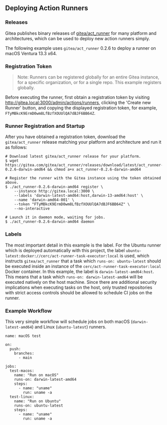 ## Deploying Action Runners

### Releases
Gitea publishes binary releases of [gitea/act_runner](https://gitea.com/gitea/act_runner/releases) for many platform and architectures, which can be used to deploy new action runners simply.

The following example uses `gitea/act_runner` 0.2.6 to deploy a runner on macOS Ventura 13.3 x64.

### Registration Token

> Note: Runners can be registered globally for an entire Gitea instance, for a specific organization, or for a single repo.  This example registers globally.

Before executing the runner, first obtain a registration token by visiting http://gitea.local:3000/admin/actions/runners, clicking the 'Create new Runner' button, and copying the displayed
registration token, for example, `FTyMBkcK9ErmD0wm8LfBzfXOUUlQA7dBJF6BB64Z`.

### Runner Registration and Startup

After you have obtained a registration token, download the `gitea/act_runner` release matching your platform and architecture and run it as follows:

```
# Download latest gitea/act_runner release for your platform.
$ wget https://gitea.com/gitea/act_runner/releases/download/latest/act_runner-0.2.6-darwin-amd64 && chmod a+x act_runner-0.2.6-darwin-amd64

# Register the runner with the Gitea instance using the token obtained above.
$ ./act_runner-0.2.6-darwin-amd64 register \
    --instance http://gitea.local:3000 \
    --labels 'darwin-latest-amd64:host,darwin-13-amd64:host' \
    --name 'darwin-amd64-001' \
    --token "FTyMBkcK9ErmD0wm8LfBzfXOUUlQA7dBJF6BB64Z" \
    --no-interactive

# Launch it in daemon mode, waiting for jobs.
$ ./act_runner-0.2.6-darwin-amd64 daemon
```

### Labels

The most important detail in this example is the label.  For the Ubuntu runner which is deployed automatically with this project, the label `ubuntu-latest:docker://cerc/act-runner-task-executor:local` is
used, which instructs `gitea/act_runner` that a task which `runs-on: ubuntu-latest` should be executed inside an instance of the `cerc/act-runner-task-executor:local` Docker container.  In this example, the label is `darwin-latest-amd64:host`.  This means that a task which `runs-on: darwin-latest-amd64` will be executed natively on the host machine.  Since there are additional security implications when executing tasks
on the host, only trusted repositories with strict access controls should be allowed to schedule CI jobs on the runner.

### Example Workflow

This very simple workflow will schedule jobs on both macOS (`darwin-latest-amd64`) and Linux (`ubuntu-latest`) runners.

```
name: macOS test

on:
  push:
    branches:
      - main

jobs:
  test-macos:
    name: "Run on macOS"
    runs-on: darwin-latest-amd64
    steps:
      - name: "uname"
        run: uname -a
  test-linux:
    name: "Run on Ubuntu"
    runs-on: ubuntu-latest
    steps:
      - name: "uname"
        run: uname -a
```
